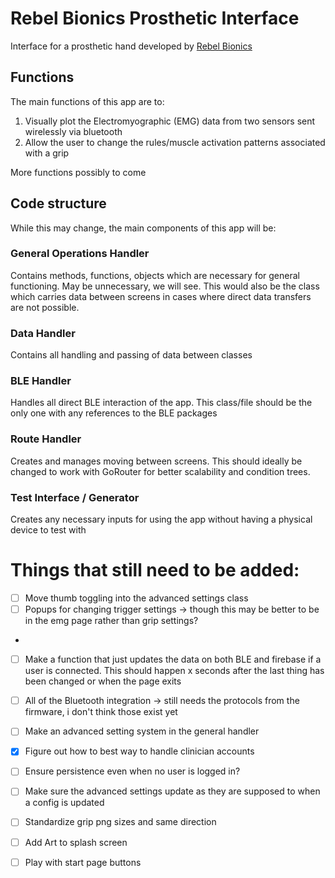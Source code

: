 # Rebel Bionics Prosthetic Interface

Interface for a prosthetic hand developed by [Rebel Bionics](https://rebelbionics.com/)

## Functions 

The main functions of this app are to:
1. Visually plot the Electromyographic (EMG) data from two sensors sent wirelessly via bluetooth
2. Allow the user to change the rules/muscle activation patterns associated with a grip

More functions possibly to come

## Code structure

While this may change, the main components of this app will be:

### General Operations Handler

Contains methods, functions, objects which are necessary for general functioning. May be unnecessary, we will see.
This would also be the class which carries data between screens in cases where direct data transfers are not possible.

### Data Handler
Contains all handling and passing of data between classes

### BLE Handler
Handles all direct BLE interaction of the app. This class/file should be the only one with any references to the BLE packages

### Route Handler 
Creates and manages moving between screens. This should ideally be changed to work with GoRouter for better scalability and condition trees.

### Test Interface / Generator
Creates any necessary inputs for using the app without having a physical device to test with

# Things that still need to be added:
- [ ] Move thumb toggling into the advanced settings class
- [ ] Popups for changing trigger settings ->  though this may be better to be in the emg page rather than grip settings?
- 
- [ ] Make a function that just updates the data on both BLE and firebase if a user is connected. This should happen x seconds after the last thing has been changed or when the page exits
- [ ] All of the Bluetooth integration -> still needs the protocols from the firmware, i don't think those exist yet

- [ ] Make an advanced setting system in the general handler
- [X] Figure out how to best way to handle clinician accounts
- [ ] Ensure persistence even when no user is logged in?


- [ ] Make sure the advanced settings update as they are supposed to when a config is updated 
- [ ] Standardize grip png  sizes and same direction
- [ ] Add Art to splash screen 
- [ ] Play with start page buttons

